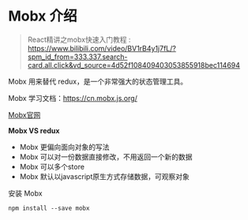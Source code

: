 # Mobx 介绍

> React精讲之mobx快速入门教程 : https://www.bilibili.com/video/BV1rB4y1j7fL/?spm_id_from=333.337.search-card.all.click&vd_source=4d52f108409403053855918bec114694

Mobx 用来替代 redux，是一个非常强大的状态管理工具。

Mobx 学习文档：https://cn.mobx.js.org/

[Mobx官网](https://zh.mobx.js.org/README.html)



**Mobx VS redux**

- Mobx 更偏向面向对象的写法
- Mobx 可以对一份数据直接修改，不用返回一个新的数据
- Mobx 可以多个store
- Mobx 默认以javascript原生方式存储数据，可观察对象



安装 Mobx

```
npm install --save mobx
```



